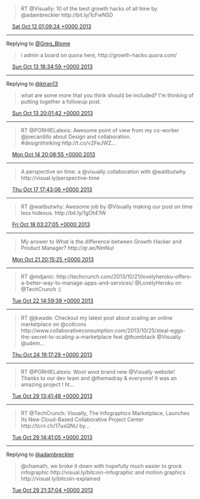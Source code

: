 > RT @Visually: 10 of the best growth hacks of all time by @adambreckler http://bit\.ly/1cFwN5D

<img src="../../media/tweet.ico" width="12" /> [Sat Oct 12 01:09:24 +0000 2013](https://twitter.com/adambreckler/status/388833749871251456)

----

Replying to [@Greg\_Blome](https://twitter.com/Greg_Blome/status/389457994867429376)

> i admin a board on quora here, http://growth\-hacks\.quora\.com/

<img src="../../media/tweet.ico" width="12" /> [Sun Oct 13 18:34:59 +0000 2013](https://twitter.com/adambreckler/status/389459266374873088)

----

Replying to [@ktran13](https://twitter.com/ktran13/status/389466932123942912)

> what are some more that you think should be included? I'm thinking of putting together a followup post\.

<img src="../../media/tweet.ico" width="12" /> [Sun Oct 13 20:01:42 +0000 2013](https://twitter.com/adambreckler/status/389481089669951488)

----

> RT @PORHIELalexis: Awesome point of view from my co\-worker @joecardillo about Design and collaboration\.  
> \#designthinking http://t\.co/v2FeJWZ…

<img src="../../media/tweet.ico" width="12" /> [Mon Oct 14 20:08:55 +0000 2013](https://twitter.com/adambreckler/status/389845292696473600)

----

> A perspective on time: a @visually collaboration with @waitbutwhy http://visual\.ly/perspective\-time

<img src="../../media/tweet.ico" width="12" /> [Thu Oct 17 17:43:06 +0000 2013](https://twitter.com/adambreckler/status/390895759744184320)

----

> RT @waitbutwhy: Awesome job by @Visually making our post on time less hideous\. http://bit\.ly/1gOhE1W

<img src="../../media/tweet.ico" width="12" /> [Fri Oct 18 03:27:05 +0000 2013](https://twitter.com/adambreckler/status/391042725769793537)

----

> My answer to What is the difference between Growth Hacker and Product Manager? http://qr\.ae/NmNuI

<img src="../../media/tweet.ico" width="12" /> [Mon Oct 21 20:15:25 +0000 2013](https://twitter.com/adambreckler/status/392383643131592704)

----

> RT @mdjanic: http://techcrunch\.com/2013/10/21/lovelyheroku\-offers\-a\-better\-way\-to\-manage\-apps\-and\-services/ @LovelyHeroku on @TechCrunch :\)

<img src="../../media/tweet.ico" width="12" /> [Tue Oct 22 14:59:39 +0000 2013](https://twitter.com/adambreckler/status/392666564807237634)

----

> RT @jkwade: Checkout my latest post about scaling an online marketplace on @collcons http://www\.collaborativeconsumption\.com/2013/10/25/steal\-eggs\-the\-secret\-to\-scaling\-a\-marketplace feat @thumbtack @Visually @udem…

<img src="../../media/tweet.ico" width="12" /> [Thu Oct 24 19:17:29 +0000 2013](https://twitter.com/adambreckler/status/393456227520237568)

----

> RT @PORHIELalexis: Woot woot brand new @Visually website\!   
> Thanks to our dev team and @themadray &amp; everyone\! It was an amazing project \! ht…

<img src="../../media/tweet.ico" width="12" /> [Tue Oct 29 13:41:48 +0000 2013](https://twitter.com/adambreckler/status/395183687764963328)

----

> RT @TechCrunch: Visually, The Infographics Marketplace, Launches Its New Cloud\-Based Collaborative Project Center http://tcrn\.ch/17usQNU by…

<img src="../../media/tweet.ico" width="12" /> [Tue Oct 29 14:41:05 +0000 2013](https://twitter.com/adambreckler/status/395198608636510208)

----

Replying to [@adambreckler](https://twitter.com/chamath/status/393219560469299200)

> @chamath, we broke it down with hopefully much easier to grock infographic http://visual\.ly/bitcoin\-infographic and motion graphics http://visual\.ly/bitcoin\-explained

<img src="../../media/tweet.ico" width="12" /> [Tue Oct 29 21:37:04 +0000 2013](https://twitter.com/adambreckler/status/395303295096344576)